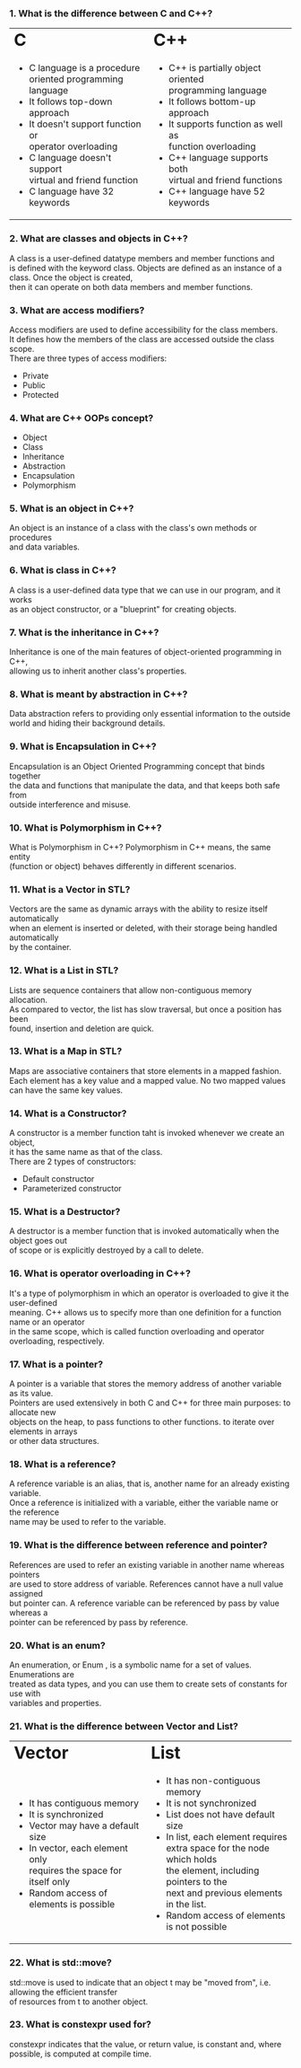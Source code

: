 ### 1. What is the difference between C and C++?

<table border="0">
 <tr>
 <td><b style="font-size:30px">C </b></td>
    <td><b style="font-size:30px">C++</b></td>
 </tr>
 <tr>
    <td>
    	<ul>
        	<li> C language is a procedure <br> oriented programming language </li>
  		<li> It follows top-down approach</li>
  		<li> It doesn't support function or <br> operator overloading </li>
            	<li> C language doesn't support <br> virtual and friend function </li>
  		<li> C language have 32 keywords </li>
	</ul>
   </td>
   <td>
    	<ul>
  		<li> C++ is partially object oriented <br> programming language </li>
  		<li> It follows bottom-up approach </li>
  		<li> It supports function as well as <br> function overloading </li>
            	<li> C++ language supports both <br> virtual and friend functions </li>
  		<li> C++ language have 52 keywords</li>
	</ul>
  </td>
</tr>
</table>

### 2. What are classes and objects in C++?

 A class is a user-defined datatype members and member functions and <br> is defined with the keyword class.
 Objects are defined as an instance of a class. Once the object is created, <br> then it can operate on both data members and member functions.

### 3. What are access modifiers?

Access modifiers are used to define accessibility for the class members. <br> It defines how the members of the class are accessed outside the class scope. <br> There are three types of access modifiers: 
* Private
* Public
* Protected

### 4. What are C++ OOPs concept? 
* Object
* Class
* Inheritance 
* Abstraction
* Encapsulation 
* Polymorphism 

### 5. What is an object in C++?
An object is an instance of a class with the class's own methods or procedures <br> and data variables.

### 6. What is class in C++?
A class is a user-defined data type that we can use in our program, and it works <br> as an object constructor, or a "blueprint" for creating objects. 

### 7. What is the inheritance in C++?
Inheritance is one of the main features of object-oriented programming in C++, <br> allowing us to inherit another class's properties.

### 8. What is meant by abstraction in C++? 
Data abstraction refers to providing only essential information to the outside <br> world and hiding their background details.

### 9. What is Encapsulation in C++?
Encapsulation is an Object Oriented Programming concept that binds together <br> the data and functions that manipulate the data, and that keeps both safe from <br> outside interference and misuse.

### 10. What is Polymorphism in C++?
What is Polymorphism in C++? Polymorphism in C++ means, the same entity <br>(function or object) behaves differently in different scenarios.

### 11. What is a Vector in STL?
Vectors are the same as dynamic arrays with the ability to resize itself automatically <br> when an element is inserted or deleted, with their storage being handled automatically <br> by the container.

### 12. What is a List in STL?
Lists are sequence containers that allow non-contiguous memory allocation. <br> As compared to vector, the list has slow traversal, but once a position has been <br> found, insertion and deletion are quick.

### 13. What is a Map in STL?
Maps are associative containers that store elements in a mapped fashion. <br> Each element has a key value and a mapped value. No two mapped values <br> can have the same key values.

### 14. What is a Constructor?
A constructor is a member function taht is invoked whenever we create an object, <br> it has the same name as that of the class. <br> There are 2 types of constructors:
* Default constructor 
* Parameterized constructor 

### 15. What is a Destructor?
A destructor is a member function that is invoked automatically when the object goes out <br> of scope or is explicitly destroyed by a call to delete.

### 16. What is operator overloading in C++?
It's a type of polymorphism in which an operator is overloaded to give it the user-defined <br> meaning. C++ allows us to specify more than one definition for a function name or an operator <br> in the same scope, which is called function overloading and operator overloading, respectively.

### 17. What is a pointer?
A pointer is a variable that stores the memory address of another variable as its value. <br> Pointers are used extensively in both C and C++ for three main purposes: to allocate new <br> objects on the heap, to pass functions to other functions. to iterate over elements in arrays <br> or other data structures.

### 18. What is a reference?
A reference variable is an alias, that is, another name for an already existing variable. <br> Once a reference is initialized with a variable, either the variable name or the reference <br> name may be used to refer to the variable.

### 19. What is the difference between reference and pointer?
References are used to refer an existing variable in another name whereas pointers <br> are used to store address of variable. References cannot have a null value assigned <br> but pointer can. A reference variable can be referenced by pass by value whereas a <br> pointer can be referenced by pass by reference.

### 20. What is an enum?
An enumeration, or Enum , is a symbolic name for a set of values. Enumerations are <br> treated as data types, and you can use them to create sets of constants for use with <br> variables and properties.

### 21. What is the difference between Vector and List?
<table border="0">
 <tr>
 <td><b style="font-size:30px">Vector</b></td>
    <td><b style="font-size:30px">List</b></td>
 </tr>
 <tr>
    <td>
    	<ul>
        	<li> It has contiguous memory </li>
  		<li> It is synchronized </li>
  		<li> Vector may have a default size </li>
            	<li> In vector, each element only <br> requires the space for itself only </li>
  		<li> Random access of elements is possible </li>
	</ul>
   </td>
   <td>
    	<ul>
  		<li> It has non-contiguous memory </li>
  		<li> It is not synchronized </li>
  		<li> List does not have default size </li>
            	<li> In list, each element requires <br>
		extra space for the node which holds <br>
		the element, including pointers to the <br>
		next and previous elements in the list. </li>
  		<li>Random access of elements is not possible</li>
	</ul>
  </td>
</tr>
</table>
 
 ### 22. What is std::move?
std::move is used to indicate that an object t may be "moved from", i.e. allowing the efficient transfer <br> of resources from t to another object.

### 23. What is constexpr used for?
constexpr indicates that the value, or return value, is constant and, where possible, is computed at compile time.
